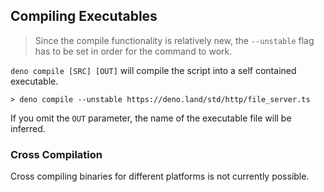 ## Compiling Executables

> Since the compile functionality is relatively new, the `--unstable` flag has to be set in order for the command to work.

`deno compile [SRC] [OUT]` will compile the script into a self contained executable.

```
> deno compile --unstable https://deno.land/std/http/file_server.ts
```

If you omit the `OUT` parameter, the name of the executable file will be inferred.

### Cross Compilation

Cross compiling binaries for different platforms is not currently possible.
